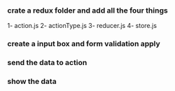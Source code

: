 ### crate a redux folder and add all the four things
1- action.js
2- actionType.js
3- reducer.js
4- store.js

### create a input box and form validation apply 
### send the data to action 
### show the data
